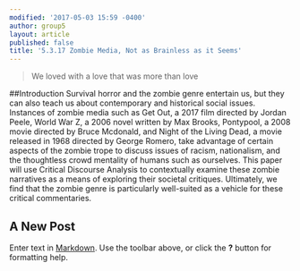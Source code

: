 ```yaml
---
modified: '2017-05-03 15:59 -0400'
author: group5
layout: article
published: false
title: '5.3.17 Zombie Media, Not as Brainless as it Seems'
---
```

> We loved with a love that was more than love

##Introduction
	Survival horror and the zombie genre entertain us, but they can also teach us about contemporary and historical social issues. Instances of zombie media such as Get Out, a 2017 film directed by Jordan Peele, World War Z, a 2006 novel written by Max Brooks, Pontypool, a 2008 movie directed by Bruce Mcdonald, and Night of the Living Dead, a movie released in 1968 directed by George Romero, take advantage of certain aspects of the zombie trope to discuss issues of racism, nationalism, and the thoughtless crowd mentality of humans such as ourselves. This paper will use Critical Discourse Analysis to contextually examine these zombie narratives as a means of exploring their societal critiques. Ultimately, we find that the zombie genre is particularly well-suited as a vehicle for these critical commentaries.


##

## A New Post

Enter text in [Markdown](http://daringfireball.net/projects/markdown/). Use the toolbar above, or click the **?** button for formatting help.
